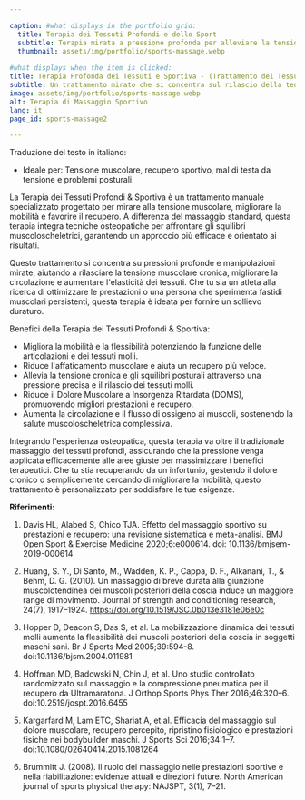 ```yaml
---

caption: #what displays in the portfolio grid:
  title: Terapia dei Tessuti Profondi e dello Sport
  subtitle: Terapia mirata a pressione profonda per alleviare la tensione muscolare, migliorare il recupero e aumentare la mobilità.
  thumbnail: assets/img/portfolio/sports-massage.webp
  
#what displays when the item is clicked:
title: Terapia Profonda dei Tessuti e Sportiva - (Trattamento dei Tessuti Molli Basato sull'Osteopatia)
subtitle: Un trattamento mirato che si concentra sul rilascio della tensione muscolare, sul miglioramento della circolazione e sulla riduzione del dolore. A differenza del massaggio tradizionale, questo approccio integra tecniche osteopatiche per affrontare le cause profonde del disagio, rendendolo ideale per atleti, persone attive e coloro che sperimentano tensioni croniche.
image: assets/img/portfolio/sports-massage.webp
alt: Terapia di Massaggio Sportivo
lang: it
page_id: sports-massage2

---
```

Traduzione del testo in italiano:

- Ideale per: Tensione muscolare, recupero sportivo, mal di testa da tensione e problemi posturali.

La Terapia dei Tessuti Profondi & Sportiva è un trattamento manuale specializzato progettato per mirare alla tensione muscolare, migliorare la mobilità e favorire il recupero. A differenza del massaggio standard, questa terapia integra tecniche osteopatiche per affrontare gli squilibri muscoloscheletrici, garantendo un approccio più efficace e orientato ai risultati.

Questo trattamento si concentra su pressioni profonde e manipolazioni mirate, aiutando a rilasciare la tensione muscolare cronica, migliorare la circolazione e aumentare l'elasticità dei tessuti. Che tu sia un atleta alla ricerca di ottimizzare le prestazioni o una persona che sperimenta fastidi muscolari persistenti, questa terapia è ideata per fornire un sollievo duraturo.

Benefici della Terapia dei Tessuti Profondi & Sportiva:
- Migliora la mobilità e la flessibilità potenziando la funzione delle articolazioni e dei tessuti molli.
- Riduce l'affaticamento muscolare e aiuta un recupero più veloce.
- Allevia la tensione cronica e gli squilibri posturali attraverso una pressione precisa e il rilascio dei tessuti molli.
- Riduce il Dolore Muscolare a Insorgenza Ritardata (DOMS), promuovendo migliori prestazioni e recupero.
- Aumenta la circolazione e il flusso di ossigeno ai muscoli, sostenendo la salute muscoloscheletrica complessiva.

Integrando l'esperienza osteopatica, questa terapia va oltre il tradizionale massaggio dei tessuti profondi, assicurando che la pressione venga applicata efficacemente alle aree giuste per massimizzare i benefici terapeutici. Che tu stia recuperando da un infortunio, gestendo il dolore cronico o semplicemente cercando di migliorare la mobilità, questo trattamento è personalizzato per soddisfare le tue esigenze.

**Riferimenti:**
1. Davis HL, Alabed S, Chico TJA. Effetto del massaggio sportivo su prestazioni e recupero: una revisione sistematica e meta-analisi. BMJ Open Sport & Exercise Medicine 2020;6:e000614. doi: 10.1136/bmjsem-2019-000614

2. Huang, S. Y., Di Santo, M., Wadden, K. P., Cappa, D. F., Alkanani, T., & Behm, D. G. (2010). Un massaggio di breve durata alla giunzione muscolotendinea dei muscoli posteriori della coscia induce un maggiore range di movimento. Journal of strength and conditioning research, 24(7), 1917–1924. https://doi.org/10.1519/JSC.0b013e3181e06e0c

3. Hopper D, Deacon S, Das S, et al. La mobilizzazione dinamica dei tessuti molli aumenta la flessibilità dei muscoli posteriori della coscia in soggetti maschi sani. Br J Sports Med 2005;39:594-8. doi:10.1136/bjsm.2004.011981

4. Hoffman MD, Badowski N, Chin J, et al. Uno studio controllato randomizzato sul massaggio e la compressione pneumatica per il recupero da Ultramaratona. J Orthop Sports Phys Ther 2016;46:320–6. doi:10.2519/jospt.2016.6455

5. Kargarfard M, Lam ETC, Shariat A, et al. Efficacia del massaggio sul dolore muscolare, recupero percepito, ripristino fisiologico e prestazioni fisiche nei bodybuilder maschi. J Sports Sci 2016;34:1–7. doi:10.1080/02640414.2015.1081264

6. Brummitt J. (2008). Il ruolo del massaggio nelle prestazioni sportive e nella riabilitazione: evidenze attuali e direzioni future. North American journal of sports physical therapy: NAJSPT, 3(1), 7–21.